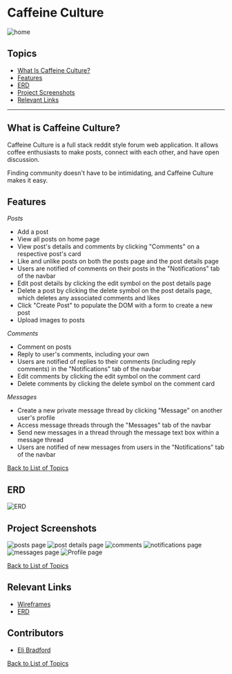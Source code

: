 # Caffeine Culture 

![home](https://github.com/elibradford227/CaffeineCulture/assets/114545170/a8b6eefa-a058-4456-b041-e9bfd2896aa1)

## Topics
- [What Is Caffeine Culture?](#what-is-caffeine-culture)
- [Features](#features)
- [ERD](#erd)
- [Project Screenshots](#project-screenshots)
- [Relevant Links](#relevant-links)
___
## What is Caffeine Culture?
Caffeine Culture is a full stack reddit style forum web application. It allows coffee enthusiasts to make posts, connect 
with each other, and have open discussion.

Finding community doesn't have to be intimidating, and Caffeine Culture makes it easy.

## Features

<em>Posts</em>
- Add a post
- View all posts on home page
- View post's details and comments by clicking "Comments" on a respective post's card
- Like and unlike posts on both the posts page and the post details page
- Users are notified of comments on their posts in the "Notifications" tab of the navbar
- Edit post details by clicking the edit symbol on the post details page
- Delete a post by clicking the delete symbol on the post details page, which deletes any associated comments and likes
- Click "Create Post" to populate the DOM with a form to create a new post
- Upload images to posts

<em>Comments</em>
- Comment on posts
- Reply to user's comments, including your own
- Users are notified of replies to their comments (including reply comments) in the "Notifications" tab of the navbar
- Edit comments by clicking the edit symbol on the comment card
- Delete comments by clicking the delete symbol on the comment card

<em>Messages</em>
- Create a new private message thread by clicking "Message" on another user's profile
- Access message threads through the "Messages" tab of the navbar
- Send new messages in a thread through the message text box within a message thread
- Users are notified of new messages from users in the "Notifications" tab of the navbar

[Back to List of Topics](#topics)

## ERD

![ERD](https://github.com/elibradford227/CaffeineCultureCapstone/assets/114545170/3367565c-fe78-4ae3-8d1e-a15c72b4b42a)

## Project Screenshots 

![posts page](https://github.com/elibradford227/CaffeineCultureCapstone/assets/114545170/0044db50-7d05-4414-9f3e-c388892d9aa8)
![post details page](https://github.com/elibradford227/CaffeineCultureCapstone/assets/114545170/143c193c-9bd0-43f4-89b1-e3ee045f93ea)
![comments](https://github.com/elibradford227/CaffeineCultureCapstone/assets/114545170/70c63d7e-e90a-4915-ad6c-97878b7b5f08)
![notifications page](https://github.com/elibradford227/CaffeineCultureCapstone/assets/114545170/a33d902b-68bc-488e-aa61-d24e262e74e1)
![messages page](https://github.com/elibradford227/CaffeineCultureCapstone/assets/114545170/3ec45ae9-3516-4e44-85f6-c315c342efef)
![Profile page](https://github.com/elibradford227/CaffeineCultureCapstone/assets/114545170/fdf3b553-08a3-4729-b517-8962801b405d)

[Back to List of Topics](#topics)


## Relevant Links 
- [Wireframes](https://www.figma.com/file/dllIBww7i6CHno8E1behgs/Caffeine-Culture?type=design&node-id=0%3A1&mode=design&t=elKPOC31aEOCT9Fi-1)
- [ERD](https://dbdiagram.io/d/Caffeine-Culture-65c7ae5aac844320aede25e8)

## Contributors
- [Eli Bradford](https://github.com/elibradford227)

[Back to List of Topics](#topics)
